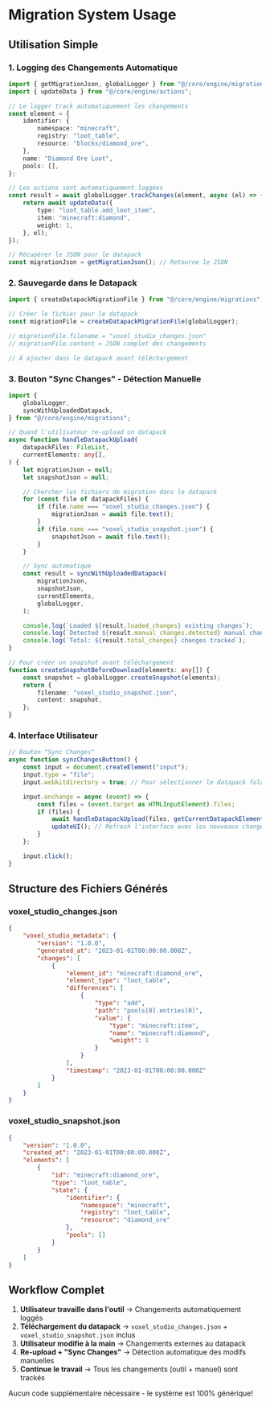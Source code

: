 # Migration System Usage

## Utilisation Simple

### 1. Logging des Changements Automatique

```typescript
import { getMigrationJson, globalLogger } from "@/core/engine/migrations";
import { updateData } from "@/core/engine/actions";

// Le logger track automatiquement les changements
const element = {
    identifier: {
        namespace: "minecraft",
        registry: "loot_table",
        resource: "blocks/diamond_ore",
    },
    name: "Diamond Ore Loot",
    pools: [],
};

// Les actions sont automatiquement loggées
const result = await globalLogger.trackChanges(element, async (el) => {
    return await updateData({
        type: "loot_table.add_loot_item",
        item: "minecraft:diamond",
        weight: 1,
    }, el);
});

// Récupérer le JSON pour le datapack
const migrationJson = getMigrationJson(); // Retourne le JSON
```

### 2. Sauvegarde dans le Datapack

```typescript
import { createDatapackMigrationFile } from "@/core/engine/migrations";

// Créer le fichier pour le datapack
const migrationFile = createDatapackMigrationFile(globalLogger);

// migrationFile.filename = "voxel_studio_changes.json"
// migrationFile.content = JSON complet des changements

// À ajouter dans le datapack avant téléchargement
```

### 3. Bouton "Sync Changes" - Détection Manuelle

```typescript
import {
    globalLogger,
    syncWithUploadedDatapack,
} from "@/core/engine/migrations";

// Quand l'utilisateur re-upload un datapack
async function handleDatapackUpload(
    datapackFiles: FileList,
    currentElements: any[],
) {
    let migrationJson = null;
    let snapshotJson = null;

    // Chercher les fichiers de migration dans le datapack
    for (const file of datapackFiles) {
        if (file.name === "voxel_studio_changes.json") {
            migrationJson = await file.text();
        }
        if (file.name === "voxel_studio_snapshot.json") {
            snapshotJson = await file.text();
        }
    }

    // Sync automatique
    const result = syncWithUploadedDatapack(
        migrationJson,
        snapshotJson,
        currentElements,
        globalLogger,
    );

    console.log(`Loaded ${result.loaded_changes} existing changes`);
    console.log(`Detected ${result.manual_changes.detected} manual changes`);
    console.log(`Total: ${result.total_changes} changes tracked`);
}

// Pour créer un snapshot avant téléchargement
function createSnapshotBeforeDownload(elements: any[]) {
    const snapshot = globalLogger.createSnapshot(elements);
    return {
        filename: "voxel_studio_snapshot.json",
        content: snapshot,
    };
}
```

### 4. Interface Utilisateur

```typescript
// Bouton "Sync Changes"
async function syncChangesButton() {
    const input = document.createElement("input");
    input.type = "file";
    input.webkitdirectory = true; // Pour sélectionner le datapack folder

    input.onchange = async (event) => {
        const files = (event.target as HTMLInputElement).files;
        if (files) {
            await handleDatapackUpload(files, getCurrentDatapackElements());
            updateUI(); // Refresh l'interface avec les nouveaux changements
        }
    };

    input.click();
}
```

## Structure des Fichiers Générés

### voxel_studio_changes.json

```json
{
    "voxel_studio_metadata": {
        "version": "1.0.0",
        "generated_at": "2023-01-01T00:00:00.000Z",
        "changes": [
            {
                "element_id": "minecraft:diamond_ore",
                "element_type": "loot_table",
                "differences": [
                    {
                        "type": "add",
                        "path": "pools[0].entries[0]",
                        "value": {
                            "type": "minecraft:item",
                            "name": "minecraft:diamond",
                            "weight": 1
                        }
                    }
                ],
                "timestamp": "2023-01-01T00:00:00.000Z"
            }
        ]
    }
}
```

### voxel_studio_snapshot.json

```json
{
    "version": "1.0.0",
    "created_at": "2023-01-01T00:00:00.000Z",
    "elements": [
        {
            "id": "minecraft:diamond_ore",
            "type": "loot_table",
            "state": {
                "identifier": {
                    "namespace": "minecraft",
                    "registry": "loot_table",
                    "resource": "diamond_ore"
                },
                "pools": []
            }
        }
    ]
}
```

## Workflow Complet

1. **Utilisateur travaille dans l'outil** → Changements automatiquement loggés
2. **Téléchargement du datapack** → `voxel_studio_changes.json` +
   `voxel_studio_snapshot.json` inclus
3. **Utilisateur modifie à la main** → Changements externes au datapack
4. **Re-upload + "Sync Changes"** → Détection automatique des modifs manuelles
5. **Continue le travail** → Tous les changements (outil + manuel) sont trackés

Aucun code supplémentaire nécessaire - le système est 100% générique!
